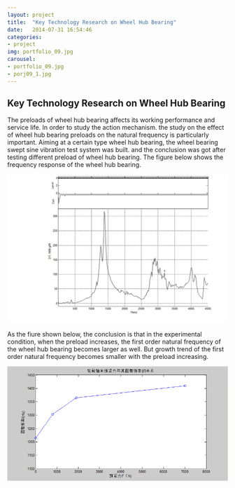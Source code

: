 ```yaml
---
layout: project
title:  "Key Technology Research on Wheel Hub Bearing"
date:   2014-07-31 16:54:46
categories:
- project
img: portfolio_09.jpg
carousel:
- portfolio_09.jpg
- porj09_1.jpg
---
```

Key Technology Research on Wheel Hub Bearing
-----------------
The preloads of wheel hub bearing affects its working performance and service life. In order to study the action mechanism. the study on the effect of wheel hub bearing preloads on the natural frequency is particularly important. Aiming at a certain type wheel hub bearing, the wheel bearing swept sine vibration test system was built. and the conclusion was got after testing different preload of wheel hub bearing. The figure below shows the frequency response of the wheel hub bearing.

![proj09_2](/assets/img/project/carousel/proj09_2.jpg)

As the fiure shown below, the conclusion is that in the experimental condition, when the preload increases, the first order natural frequency of the wheel hub bearing becomes larger as well. But growth trend of the first order natural frequency becomes smaller with the preload increasing. 

![proj09_3](/assets/img/project/carousel/proj09_3.jpg)